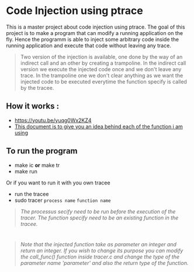 # Code Injection using ptrace

This is a master project about code injection using ptrace.
The goal of this project is to make a program that can modify a running application on the fly.
Hence the programm is able to inject some arbitrary code inside the running application and execute that code without leaving any trace.
> Two version of the injection is available, one done by the way of an indirect call and an other by creating a trampoline.
> In the indirect call version we execute the injected code once and we don't leave any trace.
> In the trampoline one we don't clear anything as we want the injected code to be executed everytime the function specify is called by the tracee.

## How it works :
- https://youtu.be/yuqg0Wx2KZ4
- [This document is to give you an idea behind each of the function i am using](./FunctionDescriptor.pdf)


## To run the program
- make ic **or** make tr
- make run 

Or if you want to run it with you own tracee

- run the tracee
- sudo tracer `process name` `function name`

> *The processus secify need to be run before the execution of the tracer.*
> *The function specify need to be an existing function in the tracee.*

# 
> *Note that the injected function take as parameter an integer and return an integer.
> If you wish to change its purpose you can modify the call_func() function inside tracer.c and change the type of the parameter name 'parameter' and also the return type of the function.*
